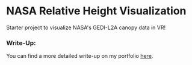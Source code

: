 # NASA Relative Height Visualization

Starter project to visualize NASA's GEDI-L2A canopy data in VR!

### Write-Up:
You can find a more detailed write-up on my portfolio [here](https://gdhanda-portfolio.vercel.app/projects/nasa).

